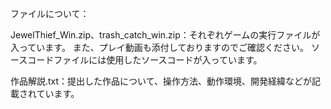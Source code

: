 ファイルについて：

JewelThief_Win.zip、trash_catch_win.zip：それぞれゲームの実行ファイルが入っています。
また、プレイ動画も添付しておりますのでご確認ください。
ソースコードファイルには使用したソースコードが入っています。

作品解説.txt：提出した作品について、操作方法、動作環境、開発経緯などが記載されています。
